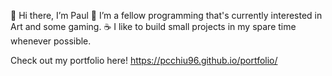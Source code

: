 👋 Hi there, I’m Paul
👀 I’m a fellow programming that's currently interested in Art and some gaming.
☕ I like to build small projects in my spare time whenever possible.

Check out my portfolio here! https://pcchiu96.github.io/portfolio/

